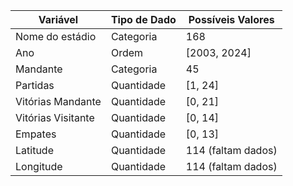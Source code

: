 | Variável         | Tipo de Dado | Possíveis Valores |
|------------------|--------------|-------------------|
| Nome do estádio  | Categoria    | 168               |
| Ano              | Ordem        | [2003, 2024]        |
| Mandante         | Categoria    | 45                |
| Partidas         | Quantidade   | [1, 24]              |
| Vitórias Mandante| Quantidade   | [0, 21]              |
| Vitórias Visitante| Quantidade  | [0, 14]              |
| Empates          | Quantidade   | [0, 13]              |
| Latitude         | Quantidade   | 114 (faltam dados)|
| Longitude        | Quantidade   | 114 (faltam dados)|